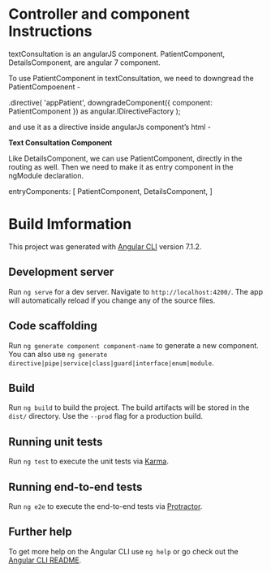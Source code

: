 # Controller and component Instructions

textConsultation is an angularJS component.
PatientComponent, DetailsComponent, are angular 7 component.

To use PatientComponent in textConsultation, we need to downgread the PatientCompoenent -

.directive(
  'appPatient',
  downgradeComponent({ component: PatientComponent }) as angular.IDirectiveFactory
);

and use it as a directive inside angularJs component’s html -
<div><b>Text Consultation Component</b><app-patient></app-patient></div>

Like DetailsComponent, we can use  PatientComponent, directly in the routing as well. Then we need to make it as entry component in the ngModule declaration.

entryComponents: [
PatientComponent,
DetailsComponent,
]



# Build Imformation

This project was generated with [Angular CLI](https://github.com/angular/angular-cli) version 7.1.2.

## Development server

Run `ng serve` for a dev server. Navigate to `http://localhost:4200/`. The app will automatically reload if you change any of the source files.

## Code scaffolding

Run `ng generate component component-name` to generate a new component. You can also use `ng generate directive|pipe|service|class|guard|interface|enum|module`.

## Build

Run `ng build` to build the project. The build artifacts will be stored in the `dist/` directory. Use the `--prod` flag for a production build.

## Running unit tests

Run `ng test` to execute the unit tests via [Karma](https://karma-runner.github.io).

## Running end-to-end tests

Run `ng e2e` to execute the end-to-end tests via [Protractor](http://www.protractortest.org/).

## Further help

To get more help on the Angular CLI use `ng help` or go check out the [Angular CLI README](https://github.com/angular/angular-cli/blob/master/README.md).
